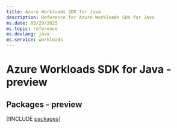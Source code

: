 ```yaml
---
title: Azure Workloads SDK for Java
description: Reference for Azure Workloads SDK for Java
ms.date: 03/29/2025
ms.topic: reference
ms.devlang: java
ms.service: workloads
---
```

# Azure Workloads SDK for Java - preview
## Packages - preview
[!INCLUDE [packages](workloads-index.md)]